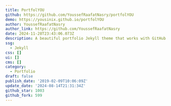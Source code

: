 ```yaml
---
title: PortfolYOU
github: https://github.com/YoussefRaafatNasry/portfolYOU
demo: https://yousinix.github.io/portfolYOU
author: YoussefRaafatNasry
author_link: https://github.com/YoussefRaafatNasry
date: 2024-11-28T23:43:06.073Z
description: A beautiful portfolio Jekyll theme that works with GitHub Pages.
ssg:
  - Jekyll
css: []
ui: []
cms: []
category:
  - Portfolio
draft: false
publish_date: '2019-02-09T10:06:09Z'
update_date: '2024-08-14T21:31:34Z'
github_star: 1003
github_fork: 599
---
```

